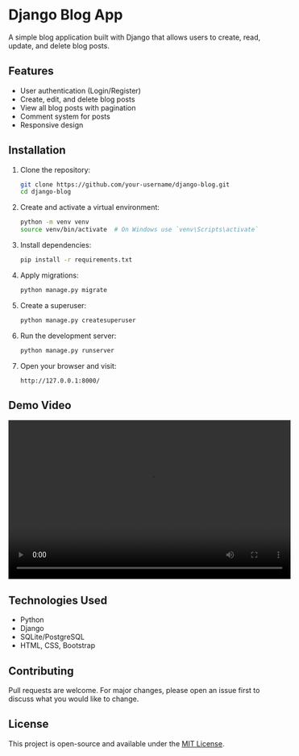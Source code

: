 # Django Blog App

A simple blog application built with Django that allows users to create, read, update, and delete blog posts.

## Features
- User authentication (Login/Register)
- Create, edit, and delete blog posts
- View all blog posts with pagination
- Comment system for posts
- Responsive design

## Installation

1. Clone the repository:
   ```sh
   git clone https://github.com/your-username/django-blog.git
   cd django-blog
   ```

2. Create and activate a virtual environment:
   ```sh
   python -m venv venv
   source venv/bin/activate  # On Windows use `venv\Scripts\activate`
   ```

3. Install dependencies:
   ```sh
   pip install -r requirements.txt
   ```

4. Apply migrations:
   ```sh
   python manage.py migrate
   ```

5. Create a superuser:
   ```sh
   python manage.py createsuperuser
   ```

6. Run the development server:
   ```sh
   python manage.py runserver
   ```

7. Open your browser and visit:
   ```
   http://127.0.0.1:8000/
   ```

## Demo Video  

<video width="560" height="315" controls>
  <source src="https://github.com/Mariam1341/Django-Course-Projects/blob/main/Final%20Project/bandicam%202021-11-20%2013-53-55-456.mp4" type="video/mp4">
</video>

## Technologies Used
- Python
- Django
- SQLite/PostgreSQL
- HTML, CSS, Bootstrap

## Contributing
Pull requests are welcome. For major changes, please open an issue first to discuss what you would like to change.

## License
This project is open-source and available under the [MIT License](LICENSE).
